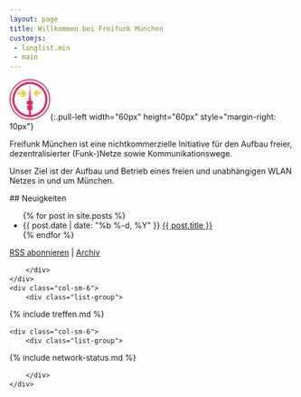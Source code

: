 ```yaml
---
layout: page
title: Willkommen bei Freifunk München
customjs:
 - longlist.min
 - main
---
```


![Logo Freifunk München](/assets/mobilewikilogo.png){:.pull-left width="60px" height="60px" style="margin-right: 10px"}

Freifunk München ist eine nichtkommerzielle Initiative für den Aufbau freier, dezentralisierter (Funk-)Netze sowie Kommunikationswege.

Unser Ziel ist der Aufbau und Betrieb eines freien und unabhängigen WLAN Netzes in und um München.

<div class="row">
    <div class="col-sm-6">
        <div class="list-group">

<div class="panel-heading" markdown="1">
## Neuigkeiten

<ul id="posts" class="posts">
{% for post in site.posts %}
  <li>
    <span class="post-date">{{ post.date | date: "%b %-d, %Y" }}</span>
    <a class="post-link" href="{{ post.url | prepend: site.baseurl }}">{{ post.title }}</a>
  </li>
{% endfor %}
</ul>

<p class="rss-subscribe"><a href="{{ "/feed.xml" | prepend: site.baseurl }}">RSS abonnieren</a> | <a href="{{ "/archiv" | prepend: site.baseurl }}">Archiv</a></p>
</div>

        </div>
    </div>
    <div class="col-sm-6">
        <div class="list-group">

<div class="panel-heading" markdown="1">
{% include treffen.md %}
</div>
        </div>
    </div>

    <div class="col-sm-6">
        <div class="list-group">

<div class="panel-heading" markdown="1">
{% include network-status.md %}
</div>

        </div>
    </div>

</div>

